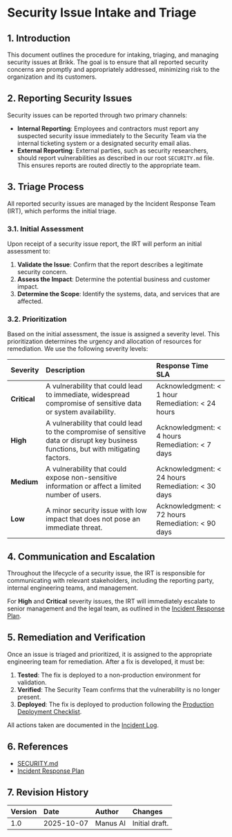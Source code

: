 # Security Issue Intake and Triage

## 1. Introduction

This document outlines the procedure for intaking, triaging, and managing security issues at Brikk. The goal is to ensure that all reported security concerns are promptly and appropriately addressed, minimizing risk to the organization and its customers.

## 2. Reporting Security Issues

Security issues can be reported through two primary channels:

*   **Internal Reporting**: Employees and contractors must report any suspected security issue immediately to the Security Team via the internal ticketing system or a designated security email alias.
*   **External Reporting**: External parties, such as security researchers, should report vulnerabilities as described in our root `SECURITY.md` file. This ensures reports are routed directly to the appropriate team.

## 3. Triage Process

All reported security issues are managed by the Incident Response Team (IRT), which performs the initial triage.

### 3.1. Initial Assessment

Upon receipt of a security issue report, the IRT will perform an initial assessment to:

1.  **Validate the Issue**: Confirm that the report describes a legitimate security concern.
2.  **Assess the Impact**: Determine the potential business and customer impact.
3.  **Determine the Scope**: Identify the systems, data, and services that are affected.

### 3.2. Prioritization

Based on the initial assessment, the issue is assigned a severity level. This prioritization determines the urgency and allocation of resources for remediation. We use the following severity levels:

| Severity | Description | Response Time SLA |
| :--- | :--- | :--- |
| **Critical** | A vulnerability that could lead to immediate, widespread compromise of sensitive data or system availability. | Acknowledgment: < 1 hour<br>Remediation: < 24 hours |
| **High** | A vulnerability that could lead to the compromise of sensitive data or disrupt key business functions, but with mitigating factors. | Acknowledgment: < 4 hours<br>Remediation: < 7 days |
| **Medium** | A vulnerability that could expose non-sensitive information or affect a limited number of users. | Acknowledgment: < 24 hours<br>Remediation: < 30 days |
| **Low** | A minor security issue with low impact that does not pose an immediate threat. | Acknowledgment: < 72 hours<br>Remediation: < 90 days |

## 4. Communication and Escalation

Throughout the lifecycle of a security issue, the IRT is responsible for communicating with relevant stakeholders, including the reporting party, internal engineering teams, and management.

For **High** and **Critical** severity issues, the IRT will immediately escalate to senior management and the legal team, as outlined in the [Incident Response Plan](../policies/incident-response-plan.md).

## 5. Remediation and Verification

Once an issue is triaged and prioritized, it is assigned to the appropriate engineering team for remediation. After a fix is developed, it must be:

1.  **Tested**: The fix is deployed to a non-production environment for validation.
2.  **Verified**: The Security Team confirms that the vulnerability is no longer present.
3.  **Deployed**: The fix is deployed to production following the [Production Deployment Checklist](./production-deployment-checklist.md).

All actions taken are documented in the [Incident Log](../evidence-templates/incident-log.csv).

## 6. References

*   [SECURITY.md](../../../SECURITY.md)
*   [Incident Response Plan](../policies/incident-response-plan.md)

## 7. Revision History

| Version | Date | Author | Changes |
| :--- | :--- | :--- | :--- |
| 1.0 | 2025-10-07 | Manus AI | Initial draft. |

